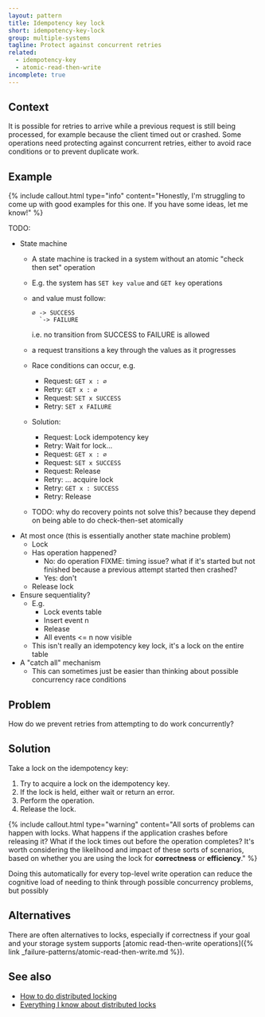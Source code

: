```yaml
---
layout: pattern
title: Idempotency key lock
short: idempotency-key-lock
group: multiple-systems
tagline: Protect against concurrent retries
related:
  - idempotency-key
  - atomic-read-then-write
incomplete: true
---
```


## Context

It is possible for retries to arrive while a previous request is still being processed, for example because the client timed out or crashed. Some operations need protecting against concurrent retries, either to avoid race conditions or to prevent duplicate work.

## Example

{% include callout.html
   type="info"
   content="Honestly, I'm struggling to come up with good examples for this one. If you have some ideas, let me know!"
%}

TODO:

- State machine
  - A state machine is tracked in a system without an atomic "check then set" operation
  - E.g. the system has `SET key value` and `GET key` operations
  - and value must follow:

    ```text
    ∅ -> SUCCESS
      `-> FAILURE
    ```

    i.e. no transition from SUCCESS to FAILURE is allowed

  - a request transitions a key through the values as it progresses
  - Race conditions can occur, e.g.
    - Request: `GET x : ∅`
    - Retry: `GET x : ∅`
    - Request: `SET x SUCCESS`
    - Retry: `SET x FAILURE`
  - Solution:
    - Request: Lock idempotency key
    - Retry: Wait for lock...
    - Request: `GET x : ∅`
    - Request: `SET x SUCCESS`
    - Request: Release
    - Retry: ... acquire lock
    - Retry: `GET x : SUCCESS`
    - Retry: Release
  - TODO: why do recovery points not solve this? because they depend on being able to do check-then-set atomically
- At most once (this is essentially another state machine problem)
  - Lock
  - Has operation happened?
    - No: do operation FIXME: timing issue? what if it's started but not finished because a previous attempt started then crashed?
    - Yes: don't
  - Release lock
- Ensure sequentiality?
  - E.g.
    - Lock events table
    - Insert event n
    - Release
    - All events <= n now visible
  - This isn't really an idempotency key lock, it's a lock on the entire table
- A "catch all" mechanism
  - This can sometimes just be easier than thinking about possible concurrency race conditions

## Problem

How do we prevent retries from attempting to do work concurrently?

## Solution

Take a lock on the idempotency key:

1. Try to acquire a lock on the idempotency key.
2. If the lock is held, either wait or return an error.
3. Perform the operation.
4. Release the lock.

{% include callout.html
    type="warning"
    content="All sorts of problems can happen with locks. What happens if the application crashes before releasing it? What if the lock times out before the operation completes? It's worth considering the likelihood and impact of these sorts of scenarios, based on whether you are using the lock for **correctness** or **efficiency**."
%}

Doing this automatically for every top-level write operation can reduce the cognitive load of needing to think through possible concurrency problems, but possibly

## Alternatives

There are often alternatives to locks, especially if correctness if your goal and your storage system supports [atomic read-then-write operations]({% link _failure-patterns/atomic-read-then-write.md %}).

## See also

- [How to do distributed locking](https://martin.kleppmann.com/2016/02/08/how-to-do-distributed-locking.html)
- [Everything I know about distributed locks](https://davidecerbo.medium.com/everything-i-know-about-distributed-locks-2bf54de2df71)
